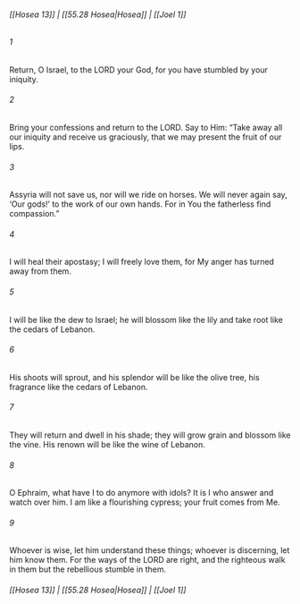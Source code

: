
###### [[Hosea 13]] | [[55.28 Hosea|Hosea]] | [[Joel 1]]

###### 1
Return, O Israel, to the LORD your God, for you have stumbled by your iniquity.
###### 2
Bring your confessions and return to the LORD. Say to Him: “Take away all our iniquity and receive us graciously, that we may present the fruit of our lips.
###### 3
Assyria will not save us, nor will we ride on horses. We will never again say, ‘Our gods!’ to the work of our own hands. For in You the fatherless find compassion.”
###### 4
I will heal their apostasy; I will freely love them, for My anger has turned away from them.
###### 5
I will be like the dew to Israel; he will blossom like the lily and take root like the cedars of Lebanon.
###### 6
His shoots will sprout, and his splendor will be like the olive tree, his fragrance like the cedars of Lebanon.
###### 7
They will return and dwell in his shade; they will grow grain and blossom like the vine. His renown will be like the wine of Lebanon.
###### 8
O Ephraim, what have I to do anymore with idols? It is I who answer and watch over him. I am like a flourishing cypress; your fruit comes from Me.
###### 9
Whoever is wise, let him understand these things; whoever is discerning, let him know them. For the ways of the LORD are right, and the righteous walk in them but the rebellious stumble in them.

###### [[Hosea 13]] | [[55.28 Hosea|Hosea]] | [[Joel 1]]
